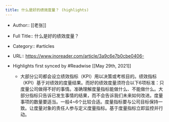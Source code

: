 ```yaml
---
title: 什么是好的绩效度量？ (highlights)
---
```


- Author:: [[老张]]

- Full Title:: 什么是好的绩效度量？

- Category:: #articles

- URL:: https://www.inoreader.com/article/3a9c6e7b0cbe0406-

- Highlights first synced by #Readwise [[May 29th, 2021]]
	 - 大部分公司都会设立绩效指标（KPI）用以决策或考核目的。绩效指标（KPI）基于对绩效的度量结果。而好的绩效度量须符合以下6项标准：只度量公司做得不好的事情。准确理解度量指标能做什么、不能做什么。大部分指标只告诉已发生事情的结果，而不会告诉我们未来如何改进。度量事项的数量要适当。一般4~6个比较合适。度量指标要与公司目标保持一致。让度量对象的责任人参与定义度量指标。基于度量指标立即监控并行动。
